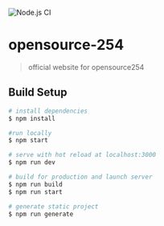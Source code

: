 ![Node.js CI](https://github.com/Opensource-254/Opensource-254.github.io/workflows/Node.js%20CI/badge.svg)
# opensource-254

> official website for opensource254

## Build Setup

```bash
# install dependencies
$ npm install

#run locally
$ npm start

# serve with hot reload at localhost:3000
$ npm run dev 

# build for production and launch server
$ npm run build
$ npm run start

# generate static project
$ npm run generate
```


